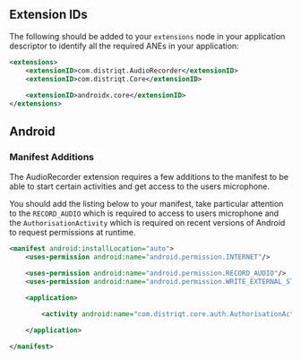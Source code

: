 
## Extension IDs

The following should be added to your `extensions` node in your application descriptor to identify all the required ANEs in your application:

```xml
<extensions>
	<extensionID>com.distriqt.AudioRecorder</extensionID>
	<extensionID>com.distriqt.Core</extensionID>
	
	<extensionID>androidx.core</extensionID>
</extensions>
```



## Android 


### Manifest Additions

The AudioRecorder extension requires a few additions to the manifest to be able to 
start certain activities and get access to the users microphone.

You should add the listing below to your manifest, take particular attention to 
the `RECORD_AUDIO` which is required to access to users microphone and the 
`AuthorisationActivity` which is required on recent versions of Android to 
request permissions at runtime.


```xml
<manifest android:installLocation="auto">
	<uses-permission android:name="android.permission.INTERNET"/>
	
	<uses-permission android:name="android.permission.RECORD_AUDIO"/>
	<uses-permission android:name="android.permission.WRITE_EXTERNAL_STORAGE"/>

	<application>

		<activity android:name="com.distriqt.core.auth.AuthorisationActivity" android:theme="@android:style/Theme.Translucent.NoTitleBar" android:exported="false" />

	</application>

</manifest>
```

